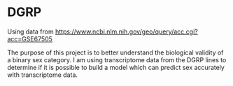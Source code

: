 # DGRP
Using data from https://www.ncbi.nlm.nih.gov/geo/query/acc.cgi?acc=GSE67505

The purpose of this project is to better understand the biological validity of a binary sex category. I am using transcriptome 
data from the DGRP lines to determine if it is possible to build a model which can predict sex accurately with transcriptome
data.
